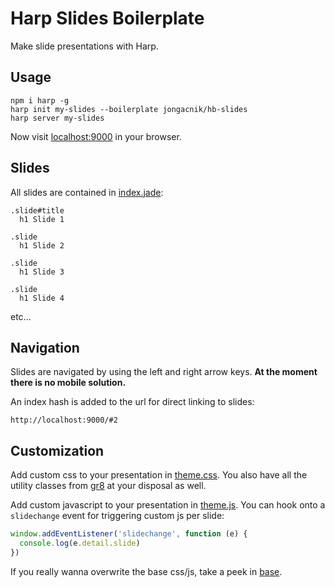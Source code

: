 # Harp Slides Boilerplate

Make slide presentations with Harp.

## Usage

```
npm i harp -g
harp init my-slides --boilerplate jongacnik/hb-slides
harp server my-slides
```

Now visit [localhost:9000](http://localhost:9000) in your browser.

## Slides

All slides are contained in [index.jade](https://github.com/jongacnik/hb-slides/public/index.jade):

```jade
.slide#title
  h1 Slide 1

.slide
  h1 Slide 2

.slide
  h1 Slide 3

.slide
  h1 Slide 4
```

etc...

## Navigation

Slides are navigated by using the left and right arrow keys. **At the moment there is no mobile solution.**

An index hash is added to the url for direct linking to slides:

```
http://localhost:9000/#2
```

## Customization

Add custom css to your presentation in [theme.css](https://github.com/jongacnik/hb-slides/public/theme.css). You also have all the utility classes from [gr8](https://github.com/jongacnik/gr8) at your disposal as well.

Add custom javascript to your presentation in [theme.js](https://github.com/jongacnik/hb-slides/public/theme.js). You can hook onto a `slidechange` event for triggering custom js per slide:

```js
window.addEventListener('slidechange', function (e) {
  console.log(e.detail.slide)
})
```

If you really wanna overwrite the base css/js, take a peek in [base](https://github.com/jongacnik/hb-slides/public/base).